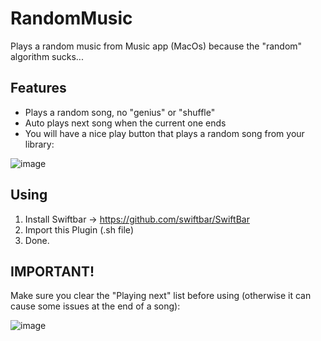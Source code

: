 # RandomMusic
Plays a random music from Music app (MacOs) because the "random" algorithm sucks...

## Features

- Plays a random song, no "genius" or "shuffle"
- Auto plays next song when the current one ends 
- You will have a nice play button that plays a random song from your library:

![image](https://user-images.githubusercontent.com/2103416/190409149-58eca33c-223e-4a81-bc7d-708e8b9d728c.png)



## Using

1. Install Swiftbar &rarr; https://github.com/swiftbar/SwiftBar
2. Import this Plugin (.sh file)
3. Done.

## IMPORTANT!
Make sure you clear the "Playing next" list before using (otherwise it can cause some issues at the end of a song):

![image](https://user-images.githubusercontent.com/2103416/190429737-a38aab7f-36e4-45d6-943f-2b15edaea39a.png)
